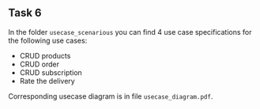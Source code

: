 ## Task 6

In the folder `usecase_scenarious` you can find 4 use case specifications for the following use cases:
- CRUD products
- CRUD order
- CRUD subscription
- Rate the delivery

Corresponding usecase diagram is in file `usecase_diagram.pdf`.